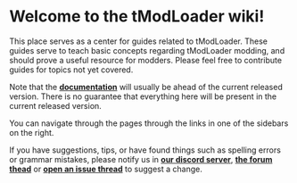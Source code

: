 # Welcome to the tModLoader wiki!  
This place serves as a center for guides related to tModLoader. These guides serve to teach basic concepts regarding tModLoader modding, and should prove a useful resource for modders. Please feel free to contribute guides for topics not yet covered.

Note that the **[documentation](http://blushiemagic.github.io/tModLoader/html/annotated.html)** will usually be ahead of the current released version. There is no guarantee that everything here will be present in the current released version.

You can navigate through the pages through the links in one of the sidebars on the right.

If you have suggestions, tips, or have found things such as spelling errors or grammar mistakes, please notify us in **[our discord server](http://discord.me/tmodloader)**, **[the forum thead](https://forums.terraria.org/index.php?threads/1-3-tmodloader-a-modding-api.23726/)** or **[open an issue thread](https://github.com/bluemagic123/tModLoader/issues/new)** to suggest a change.